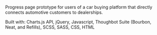 Progress page prototype for users of a car buying platform that directly connects automotive customers to dealerships. 

Built with:
Charts.js API,  jQuery, Javascript, Thoughbot Suite (Bourbon, Neat, and Refills), SCSS, SASS, CSS, HTML

